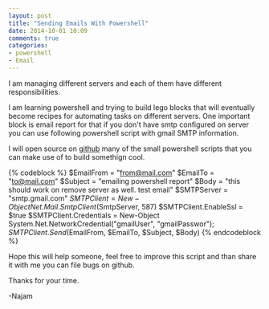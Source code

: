 ```yaml
---
layout: post
title: "Sending Emails With Powershell"
date: 2014-10-01 10:09
comments: true
categories: 
- powershell
- Email
---
```


I am managing different servers and each of them have different responsibilities.

I am learning powershell and trying to build lego blocks that will eventually become recipes for automating tasks on different servers. One important block is email report for that if you don't have smtp configured on server you can use following powershell script with gmail SMTP information. 


I will open source on [github](https://github.com/najamsk/powershellRepo) many of the small powershell scripts that you can make use of to build somethign cool. 



{% codeblock %}
$EmailFrom = "from@mail.com"
$EmailTo = "to@mail.com" 
$Subject = "emailing powershell report" 
$Body = "this should work on remove server as well. test email" 
$SMTPServer = "smtp.gmail.com" 
$SMTPClient = New-Object Net.Mail.SmtpClient($SmtpServer, 587) 
$SMTPClient.EnableSsl = $true 
$SMTPClient.Credentials = New-Object System.Net.NetworkCredential("gmailUser", "gmailPasswor"); 
$SMTPClient.Send($EmailFrom, $EmailTo, $Subject, $Body)
{% endcodeblock %}

Hope this will help someone, feel free to improve this script and than share it with me you can file bugs on github. 

Thanks for your time. 

-Najam